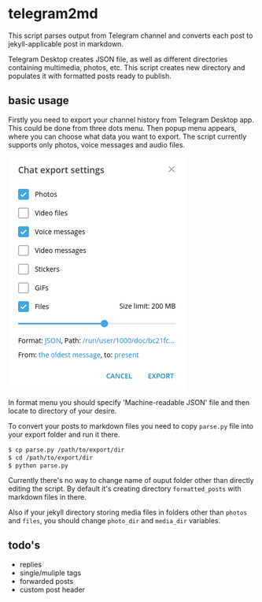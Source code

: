 # telegram2md

This script parses output from Telegram channel and converts each post to 
jekyll-applicable post in markdown.

Telegram Desktop creates JSON file, as well as different directories containing
multimedia, photos, etc. This script creates new directory and populates it with
formatted posts ready to publish.

## basic usage

Firstly you need to export your channel history from Telegram Desktop app.
This could be done from three dots menu. Then popup menu appears, where
you can choose what data you want to export. The script currently supports
only photos, voice messages and audio files.

![tg-export](docs/tg-export.png)

In format menu you should specify 'Machine-readable JSON' file and then
locate to directory of your desire.

To convert your posts to markdown files you need to copy `parse.py` file into
your export folder and run it there.

```console
$ cp parse.py /path/to/export/dir
$ cd /path/to/export/dir
$ python parse.py
```

Currently there's no way to change name of ouput folder other than directly
editing the script. By default it's creating directory `formatted_posts` with
markdown files in there.

Also if your jekyll directory storing media files in folders other than `photos`
and `files`, you should change `photo_dir` and `media_dir` variables.

## todo's

- replies
- single/muliple tags
- forwarded posts
- custom post header
